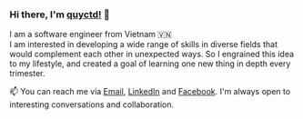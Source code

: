 ### Hi there, I'm [quyctd!](https://github.com/quyctd) 👋

I am a software engineer from Vietnam 🇻🇳
<br/>
I am interested in developing a wide range of skills in diverse fields that would complement each other in unexpected ways. So I engrained this idea to my lifestyle, and created a goal of learning one new thing in depth every trimester.
<br/>

📫 You can reach me via <a href="mailto:quy.dc98@gmail.com" target="_blank">Email</a>, <a href="https://www.linkedin.com/in/quyctd/" target="_blank">LinkedIn</a> and <a href="https://www.facebook.com/akashi.211/" target="_blank">Facebook</a>. I'm always open to interesting conversations and collaboration.
<!-- 
<a href="https://github.com/quyctd/quyctd">
  <img src="https://github-readme-stats.vercel.app/api?username=quyctd&count_private=true">
</a>
 -->
